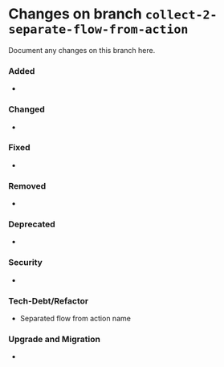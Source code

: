# Changes on branch `collect-2-separate-flow-from-action`
Document any changes on this branch here.
### Added
- 

### Changed
- 

### Fixed
- 

### Removed
- 

### Deprecated
- 

### Security
- 

### Tech-Debt/Refactor
- Separated flow from action name

### Upgrade and Migration
- 
